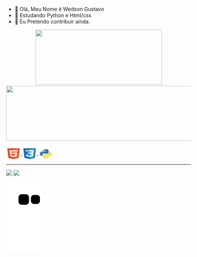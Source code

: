 - 👋 Olá, Meu Nome é Wedson Gustavo
- 🌱 Estudando Python e Html/css
- 💞️ Eu Pretendo contribuir ainda.

<div align="center">
  <a href="https://github.com/rafaballerini">
  <img height="150em" width="345em" src="https://github-readme-stats.vercel.app/api?username=Wedson23&show_icons=true&theme=dark&include_all_commits=true&count_private=true"/>
  <img height="150em" width="530em" src="https://github-readme-stats.vercel.app/api/top-langs/?username=Wedson23&layout=compact&langs_count=7&theme=dark"/>
</div>
  
  <div style="display: inline_block"><br> 
  <img align="center" alt="Wedson-HTML" height="30" width="40" src="https://raw.githubusercontent.com/devicons/devicon/master/icons/html5/html5-original.svg">
  <img align="center" alt="Wedson-CSS" height="30" width="40" src="https://raw.githubusercontent.com/devicons/devicon/master/icons/css3/css3-original.svg">
  <img align="center" alt="Wedson-Python" height="30" width="40" src="https://raw.githubusercontent.com/devicons/devicon/master/icons/python/python-original.svg">
</div>

  <head>
  <div> 
 <hr>
  
  <a href="https://instagram.com/rafaballerini" target="_blank"><img src="https://img.shields.io/badge/-Instagram-%23E4405F?style=for-the-badge&logo=instagram&logoColor=white" target="_blank"></a>
  <a href="https://www.linkedin.com/in/rafaella-ballerini-45875016a" target="_blank"><img src="https://img.shields.io/badge/-LinkedIn-%230077B5?style=for-the-badge&logo=linkedin&logoColor=white" target="_blank"></a>
 
  ![Snake animation](https://github.com/rafaballerini/rafaballerini/blob/output/github-contribution-grid-snake.svg)
 
</div>
  <head>

